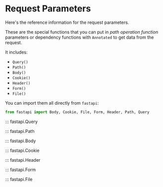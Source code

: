 # Request Parameters

Here's the reference information for the request parameters.

These are the special functions that you can put in *path operation function*
parameters or dependency functions with `Annotated` to get data from the request.

It includes:

* `Query()`
* `Path()`
* `Body()`
* `Cookie()`
* `Header()`
* `Form()`
* `File()`

You can import them all directly from `fastapi`:

```python
from fastapi import Body, Cookie, File, Form, Header, Path, Query
```

::: fastapi.Query

::: fastapi.Path

::: fastapi.Body

::: fastapi.Cookie

::: fastapi.Header

::: fastapi.Form

::: fastapi.File
